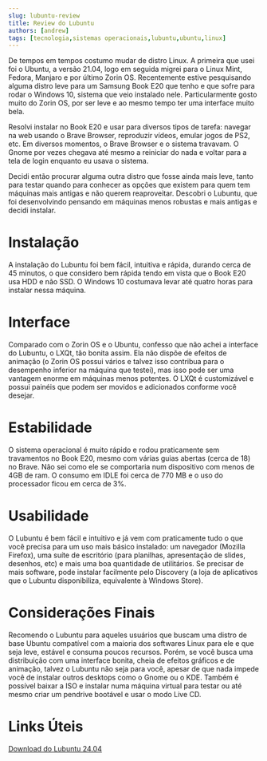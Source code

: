 ```yaml
---
slug: lubuntu-review
title: Review do Lubuntu
authors: [andrew]
tags: [tecnologia,sistemas operacionais,lubuntu,ubuntu,linux]
---
```


De tempos em tempos costumo mudar de distro Linux. A primeira que usei foi o Ubuntu, a versão 21.04, logo em seguida migrei para o Linux Mint, Fedora, Manjaro e por último Zorin OS. Recentemente estive pesquisando alguma distro leve para um Samsung Book E20 que tenho e que sofre para rodar o Windows 10, sistema que veio instalado nele. Particularmente gosto muito do Zorin OS, por ser leve e ao mesmo tempo ter uma interface muito bela.

Resolvi instalar no Book E20 e usar para diversos tipos de tarefa: navegar na web usando o Brave Browser, reproduzir vídeos, emular jogos de PS2, etc. Em diversos momentos, o Brave Browser e o sistema travavam. O Gnome por vezes chegava até mesmo a reiniciar do nada e voltar para a tela de login enquanto eu usava o sistema.

Decidi então procurar alguma outra distro que fosse ainda mais leve, tanto para testar quando para conhecer as opções que existem para quem tem máquinas mais antigas e não querem reaproveitar. Descobri o Lubuntu, que foi desenvolvindo pensando em máquinas menos robustas e mais antigas e decidi instalar.

<!--truncate-->

# Instalação
A instalação do Lubuntu foi bem fácil, intuitiva e rápida, durando cerca de 45 minutos, o que considero bem rápida tendo em vista que o Book E20 usa HDD e não SSD. O Windows 10 costumava levar até quatro horas para instalar nessa máquina.

# Interface
Comparado com o Zorin OS e o Ubuntu, confesso que não achei a interface do Lubuntu, o LXQt, tão bonita assim. Ela não dispõe de efeitos de animação (o Zorin OS possui vários e talvez isso contribua para o desempenho inferior na máquina que testei), mas isso pode ser uma vantagem enorme em máquinas menos potentes. O LXQt é customizável e possui painéis que podem ser movidos e adicionados conforme você desejar.

# Estabilidade
O sistema operacional é muito rápido e rodou praticamente sem travamentos no Book E20, mesmo com várias guias abertas (cerca de 18) no Brave. Não sei como ele se comportaria num dispositivo com menos de 4GB de ram. O consumo em IDLE foi cerca de 770 MB e o uso do processador ficou em cerca de 3%. 

# Usabilidade
O Lubuntu é bem fácil e intuitivo e já vem com praticamente tudo o que você precisa para um uso mais básico instalado: um navegador (Mozilla Firefox), uma suíte de escritório (para planilhas, apresentação de slides, desenhos, etc) e mais uma boa quantidade de utilitários. Se precisar de mais software, pode instalar facilmente pelo Discovery (a loja de aplicativos que o Lubuntu disponibiliza, equivalente à Windows Store).

# Considerações Finais
Recomendo o Lubuntu para aqueles usuários que buscam uma distro de base Ubuntu compatível com a maioria dos softwares Linux para ele e que seja leve, estável e consuma poucos recursos. Porém, se você busca uma distribuição com uma interface bonita, cheia de efeitos gráficos e de animação, talvez o Lubuntu não seja para você, apesar de que nada impede você de instalar outros desktops como o Gnome ou o KDE. Também é possível baixar a ISO e instalar numa máquina virtual para testar ou até mesmo criar um pendrive bootável e usar o modo Live CD.

# Links Úteis
[Download do Lubuntu 24.04](https://lubuntu.me/downloads/)